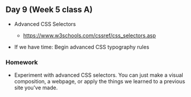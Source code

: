 ## Day 9 (Week 5 class A)

* Advanced CSS Selectors

  * https://www.w3schools.com/cssref/css_selectors.asp

* If we have time: Begin advanced CSS typography rules

### Homework

* Experiment with advanced CSS selectors. You can just make a visual composition, a webpage, or apply the things we learned to a previous site you've made.
